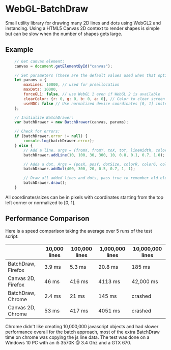 # WebGL-BatchDraw

Small utility library for drawing many 2D lines and dots using WebGL2 and instancing.
Using a HTML5 Canvas 2D context to render shapes is simple but can be slow when the number of shapes gets large.

## Example

```javascript
    // Get canvas element:
    canvas = document.getElementById("canvas");

    // Set parameters (these are the default values used when that option is omitted):
    let params = {
        maxLines: 10000, // used for preallocation
        maxDots: 10000,
        forceGL1: false, // use WebGL 1 even if WebGL 2 is available
        clearColor: {r: 0, g: 0, b: 0, a: 0}, // Color to clear screen with
        useNDC: false // Use normalized device coordinates [0, 1] instead of pixel coordinates
    };

    // Initialize BatchDrawer:
    var batchDrawer = new BatchDrawer(canvas, params);

    // Check for errors:
    if (batchDrawer.error != null) {
        console.log(batchDrawer.error);
    } else {
        // Add a line. args = (fromX, fromY, toX, toY, lineWidth, colorR, colorG, colorB, colorA)
        batchDrawer.addLine(10, 100, 30, 300, 10, 0.8, 0.1, 0.7, 1.0);

        // Adda a dot. Args = (posX, posY, dotSize, colorR, colorG, colorB, colorA)
        batchDrawer.addDot(400, 300, 20, 0.5, 0.7, 1, 1);

        // Draw all added lines and dots, pass true to remember old elements next draw call.
        batchDrawer.draw();
    }
```

All coordinates/sizes can be in pixels with coordinates starting from the top left corner or normalized to [0, 1].

## Performance Comparison
Here is a speed comparison taking the average over 5 runs of the test script:

|                    | 10,000 lines | 100,000 lines | 1,000,000 lines | 10,000,000 lines |
|--------------------|--------------|---------------|-----------------|------------------|
| BatchDraw, Firefox | 3.9 ms       | 5.3 ms        | 20.8 ms         |  185 ms          |
| Canvas 2D, Firefox | 46 ms        | 416 ms        | 4113 ms         |  42,000 ms       |
| BatchDraw, Chrome  | 2.4 ms       | 21 ms         | 145 ms          |  crashed         |
| Canvas 2D, Chrome  | 53 ms        | 417 ms        | 4051 ms         |  crashed         |

Chrome didn't like creating 10,000,000 javascript objects and had slower performance overall for the batch approach, 
most of the extra BatchDraw time on chrome was copying the js line data. The test was done on a Windows 10 PC with an i5 3570K @ 3.4 Ghz and a GTX 670.
